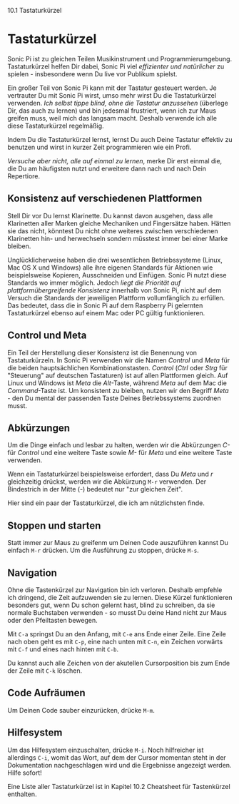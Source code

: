 10.1 Tastaturkürzel

# Tastaturkürzel

Sonic Pi ist zu gleichen Teilen Musikinstrument und 
Programmierumgebung. Tastaturkürzel helfen Dir dabei, Sonic Pi viel 
*effizienter und natürlicher* zu spielen - insbesondere wenn Du live 
vor Publikum spielst. 

Ein großer Teil von Sonic Pi kann mit der Tastatur gesteuert werden. Je 
vertrauter Du mit Sonic Pi wirst, umso mehr wirst Du die Tastaturkürzel 
verwenden. *Ich selbst tippe blind, ohne die Tastatur anzussehen* 
(überlege Dir, das auch zu lernen) und bin jedesmal frustriert, wenn 
ich zur Maus greifen muss, weil mich das langsam macht. Deshalb 
verwende ich alle diese Tastaturkürzel regelmäßig. 

Indem Du die Tastaturkürzel lernst, lernst Du auch Deine Tastatur 
effektiv zu benutzen und wirst in kurzer Zeit programmieren wie ein 
Profi.

*Versuche aber nicht, alle auf einmal zu lernen*, merke Dir erst einmal 
die, die Du am häufigsten nutzt und erweitere dann nach und nach Dein 
Repertiore.

## Konsistenz auf verschiedenen Plattformen

Stell Dir vor Du lernst Klarinette. Du kannst davon ausgehen, dass alle 
Klarinetten aller Marken gleiche Mechaniken und Fingersätze haben. 
Hätten sie das nicht, könntest Du nicht ohne weiteres zwischen 
verschiedenen Klarinetten hin- und herwechseln sondern müsstest immer 
bei einer Marke bleiben.

Unglücklicherweise haben die drei wesentlichen Betriebssysteme (Linux, 
Mac OS X und Windows) alle ihre eigenen Standards für Aktionen wie 
beispielsweise Kopieren, Ausschneiden und Einfügen. Sonic Pi nutzt 
diese Standards wo immer möglich. Jedoch *liegt die Priorität auf 
plattformübergreifende Konsistenz* innerhalb von Sonic Pi, nicht auf 
dem Versuch die Standards der jeweiligen Plattform vollumfänglich zu 
erfüllen. Das bedeutet, dass die in Sonic Pi auf dem Raspberry Pi 
gelernten Tastaturkürzel ebenso auf einem Mac oder PC gültig 
funktionieren.

## Control und Meta

Ein Teil der Herstellung dieser Konsistenz ist die Benennung von 
Tastaturkürzeln. In Sonic Pi verwenden wir die Namen *Control* und 
*Meta* für die beiden hauptsächlichen Kombinationstasten. *Control* 
(*Ctrl* oder *Strg* für "Steuerung" auf deutschen Tastaturen) ist auf 
allen Plattformen gleich. Auf Linux und Windows ist *Meta* die 
*Alt*-Taste, während *Meta* auf dem Mac die *Command*-Taste ist. Um 
konsistent zu bleiben, nutzen wir den Begriff *Meta* - den Du mental 
der passenden Taste Deines Betriebssystems zuordnen musst.

## Abkürzungen

Um die Dinge einfach und lesbar zu halten, werden wir die Abkürzungen 
*C-* für *Control* und eine weitere Taste sowie *M-* für *Meta* und 
eine weitere Taste verwenden.

Wenn ein Tastaturkürzel beispielsweise erfordert, dass Du *Meta* und 
*r* gleichzeitig drückst, werden wir die Abkürzung `M-r` verwenden. Der 
Bindestrich in der Mitte (*-*) bedeutet nur "zur gleichen Zeit".

Hier sind ein paar der Tastaturkürzel, die ich am nützlichsten finde.

## Stoppen und starten

Statt immer zur Maus zu greifenm um Deinen Code auszuführen kannst Du 
einfach `M-r` drücken. Um die Ausführung zu stoppen, drücke `M-s`.

## Navigation

Ohne die Tastenkürzel zur Navigation bin ich verloren. Deshalb empfehle 
ich dringend, die Zeit aufzuwenden sie zu lernen. Diese Kürzel 
funktionieren besonders gut, wenn Du schon gelernt hast, blind zu 
schreiben, da sie normale Buchstaben verwenden - so musst Du deine Hand 
nicht zur Maus oder den Pfeiltasten bewegen.

Mit `C-a` springst Du an den Anfang, mit `C-e` ans Ende einer Zeile. 
Eine Zeile nach oben geht es mit `C-p`, eine nach unten mit `C-n`, ein 
Zeichen vorwärts mit `C-f` und eines nach hinten mit `C-b`.

Du kannst auch alle Zeichen von der akutellen Cursorposition bis zum 
Ende der Zeile mit `C-k`  löschen.

## Code Aufräumen

Um Deinen Code sauber einzurücken, drücke `M-m`.

## Hilfesystem

Um das Hilfesystem einzuschalten, drücke `M-i`. Noch hilfreicher ist 
allerdings `C-i`, womit das Wort, auf dem der Cursor momentan steht in 
der Dokumentation nachgeschlagen wird und die Ergebnisse angezeigt 
werden. Hilfe sofort!

Eine Liste aller Tastaturkürzel ist in Kapitel 10.2 Cheatsheet für 
Tastenkürzel enthalten.
